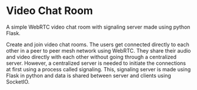 Video Chat Room
================

A simple WebRTC video chat room with signaling server made using python Flask.

Create and join video chat rooms. The users get connected directly to each other in a peer to peer mesh network using WebRTC. They share their audio and video directly with each other without going through a centralized server. However, a centralized server is needed to initiate the connections at first using a process called signaling. This, signaling server is made using Flask in python and data is shared between server and clients using SocketIO.
